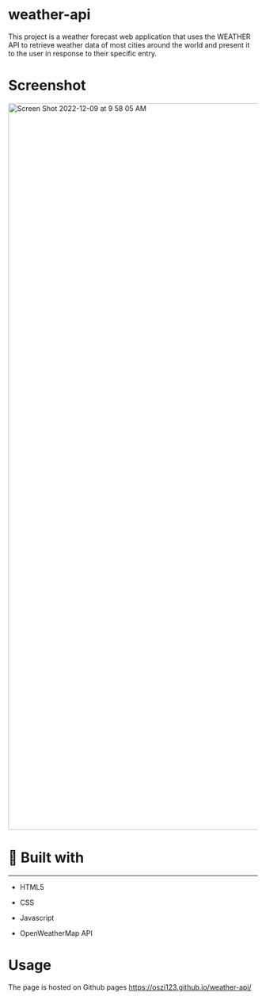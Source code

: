# weather-api

This project is a weather forecast web application that uses the WEATHER API to retrieve weather data of most cities around the world and present it to the user in response to their specific entry.

# Screenshot
<img width="1466" alt="Screen Shot 2022-12-09 at 9 58 05 AM" src="https://user-images.githubusercontent.com/106827018/206764109-614ca0f3-be79-4ea3-91a4-f32d721887bf.png">

# 🔧 Built with
***

* HTML5

* CSS

* Javascript

* OpenWeatherMap API

# Usage

The page is hosted on Github pages https://oszi123.github.io/weather-api/
